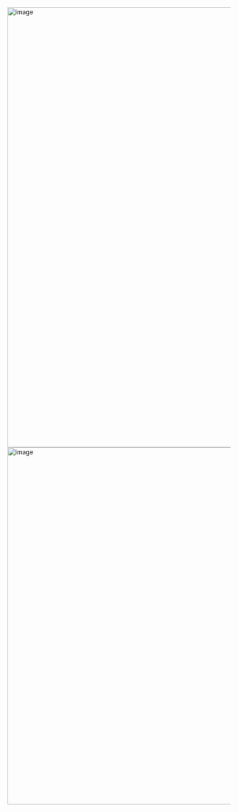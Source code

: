 <img width="992" alt="image" src="https://github.com/user-attachments/assets/70a36527-c09c-4123-a7ed-d6e7baa906bb" />

<img width="805" alt="image" src="https://github.com/user-attachments/assets/ae3ad134-975d-4ef6-a498-7efd35020068" />
